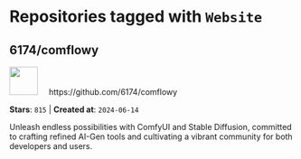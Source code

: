 # Repositories tagged with `Website`


## 6174/comflowy


<a href='https://github.com/6174/comflowy'>
<img src="https://avatars.githubusercontent.com/u/3872872?v=4" width="50" height="50"></a> &nbsp; &nbsp; https://github.com/6174/comflowy

**Stars**: `815` | **Created at**: `2024-06-14`


Unleash endless possibilities with ComfyUI and Stable Diffusion, committed to crafting refined AI-Gen tools and cultivating a vibrant community for both developers and users. 
